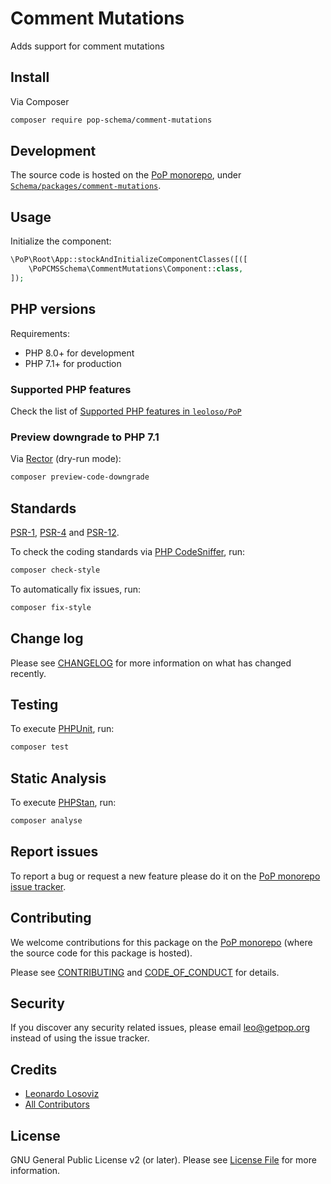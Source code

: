 # Comment Mutations

<!--
[![Build Status][ico-travis]][link-travis]
[![Quality Score][ico-code-quality]][link-code-quality]
[![Software License][ico-license]](LICENSE.md)
[![Latest Version on Packagist][ico-version]][link-packagist]
[![Coverage Status][ico-scrutinizer]][link-scrutinizer]
[![Total Downloads][ico-downloads]][link-downloads]
-->

Adds support for comment mutations

## Install

Via Composer

``` bash
composer require pop-schema/comment-mutations
```

## Development

The source code is hosted on the [PoP monorepo](https://github.com/leoloso/PoP), under [`Schema/packages/comment-mutations`](https://github.com/leoloso/PoP/tree/master/layers/Schema/packages/comment-mutations).

## Usage

Initialize the component:

``` php
\PoP\Root\App::stockAndInitializeComponentClasses([([
    \PoPCMSSchema\CommentMutations\Component::class,
]);
```

## PHP versions

Requirements:

- PHP 8.0+ for development
- PHP 7.1+ for production

### Supported PHP features

Check the list of [Supported PHP features in `leoloso/PoP`](https://github.com/leoloso/PoP/blob/master/docs/supported-php-features.md)

### Preview downgrade to PHP 7.1

Via [Rector](https://github.com/rectorphp/rector) (dry-run mode):

```bash
composer preview-code-downgrade
```

## Standards

[PSR-1](https://www.php-fig.org/psr/psr-1), [PSR-4](https://www.php-fig.org/psr/psr-4) and [PSR-12](https://www.php-fig.org/psr/psr-12).

To check the coding standards via [PHP CodeSniffer](https://github.com/squizlabs/PHP_CodeSniffer), run:

``` bash
composer check-style
```

To automatically fix issues, run:

``` bash
composer fix-style
```

## Change log

Please see [CHANGELOG](CHANGELOG.md) for more information on what has changed recently.

## Testing

To execute [PHPUnit](https://phpunit.de/), run:

``` bash
composer test
```

## Static Analysis

To execute [PHPStan](https://github.com/phpstan/phpstan), run:

``` bash
composer analyse
```

## Report issues

To report a bug or request a new feature please do it on the [PoP monorepo issue tracker](https://github.com/leoloso/PoP/issues).

## Contributing

We welcome contributions for this package on the [PoP monorepo](https://github.com/leoloso/PoP) (where the source code for this package is hosted).

Please see [CONTRIBUTING](CONTRIBUTING.md) and [CODE_OF_CONDUCT](CODE_OF_CONDUCT.md) for details.

## Security

If you discover any security related issues, please email leo@getpop.org instead of using the issue tracker.

## Credits

- [Leonardo Losoviz][link-author]
- [All Contributors][link-contributors]

## License

GNU General Public License v2 (or later). Please see [License File](LICENSE.md) for more information.

[ico-version]: https://img.shields.io/packagist/v/pop-schema/comment-mutations.svg?style=flat-square
[ico-license]: https://img.shields.io/badge/license-GPLv2-brightgreen.svg?style=flat-square
[ico-travis]: https://img.shields.io/travis/pop-schema/comment-mutations/master.svg?style=flat-square
[ico-scrutinizer]: https://img.shields.io/scrutinizer/coverage/g/pop-schema/comment-mutations.svg?style=flat-square
[ico-code-quality]: https://img.shields.io/scrutinizer/g/pop-schema/comment-mutations.svg?style=flat-square
[ico-downloads]: https://img.shields.io/packagist/dt/pop-schema/comment-mutations.svg?style=flat-square

[link-packagist]: https://packagist.org/packages/pop-schema/comment-mutations
[link-travis]: https://travis-ci.org/pop-schema/comment-mutations
[link-scrutinizer]: https://scrutinizer-ci.com/g/pop-schema/comment-mutations/code-structure
[link-code-quality]: https://scrutinizer-ci.com/g/pop-schema/comment-mutations
[link-downloads]: https://packagist.org/packages/pop-schema/comment-mutations
[link-author]: https://github.com/leoloso
[link-contributors]: ../../../../../../contributors
